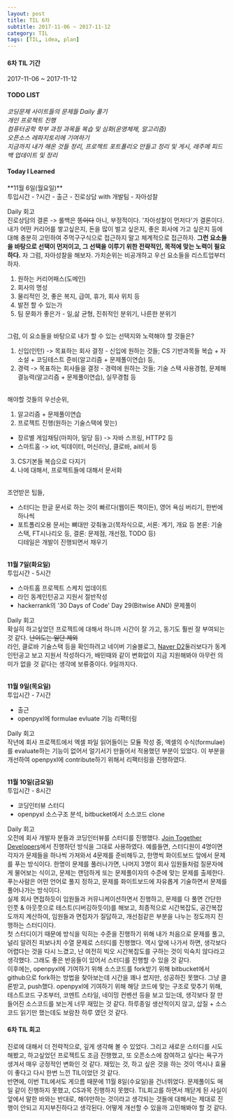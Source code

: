 ```yaml
---
layout: post
title: TIL 6차
subtitle: 2017-11-06 ~ 2017-11-12
category: TIL
tags: [TIL, idea, plan]
---
```

<h4>6차 TIL 기간</h4>
2017-11-06 ~ 2017-11-12

<h4>TODO LIST</h4>
<i class="fa fa-square-o" aria-hidden="true"> 코딩문제 사이트들의 문제들 Daily 풀기</i><br/>
<i class="fa fa-check-square-o" aria-hidden="true"> 개인 프로젝트 진행</i><br/>
<i class="fa fa-square-o" aria-hidden="true"> 컴퓨터공학 학부 과정 과목들 복습 및 심화(운영체제, 알고리즘)</i><br/>
<i class="fa fa-check-square-o" aria-hidden="true"> 오픈소스 레파지토리에 기여하기</i><br/>
<i class="fa fa-square-o" aria-hidden="true"> 지금까지 내가 해온 것들 정리, 프로젝트 포트폴리오 만들고 정리 및 게시, 레주메 피드백 업데이트 및 정리</i><br/>


<h4>Today I Learned</h4>
**11월 6일(월요일)**<br/>
투입시간 - ?시간
- 출근
- 진로상담 with 개발팀
- 자아성찰

Daily 회고<br/>
진로상담의 결론 -> 롤백은 ~~똥이다~~ 아니, 부정적이다. '자아성찰이 먼저다'가 결론이다.
내가 어떤 커리어를 쌓고싶은지, 돈을 많이 벌고 싶은지, 좋은 회사에 가고 싶은지 등에 대해 충분히 고민하여 주먹구구식으로 접근하지 말고 체계적으로 접근하자.
**그런 요소들을 바탕으로 선택이 먼저이고, 그 선택을 이루기 위한 전략적인, 목적에 맞는 노력이 필요하다.**
자 그럼, 자아성찰을 해보자. 가치순위는 비공개하고 우선 요소들을 리스트업부터 하자.
1. 원하는 커리어패스(도메인)
2. 회사의 명성
3. 물리적인 것, 좋은 복지, 급여, 휴가, 회사 위치 등
4. 발전 할 수 있는가
5. 팀 문화가 좋은가 - 일,삶 균형, 진취적인 분위기, 나른한 분위기

<br/>
그럼, 이 요소들을 바탕으로 내가 할 수 있는 선택지와 노력해야 할 것들은?

1. 신입(인턴) -> 목표하는 회사 결정 - 신입에 원하는 것들; CS 기반과목들 복습 + 자소설 + 코딩테스트 준비(알고리즘 + 문제풀이연습) 등,
2. 경력 -> 목표하는 회사들을 결정 - 경력에 원하는 것들; 기술 스택 사용경험, 문제해결능력(알고리즘 + 문제풀이연습), 실무경험 등

<br/>
해야할 것들의 우선순위,

1. 알고리즘 + 문제풀이연습
2. 프로젝트 진행(원하는 기술스택에 맞는)
- 장르별 게임채팅(마피아, 밀당 등) -> 자바 스프링, HTTP2 등
- 스마트홈 -> iot, 빅데이터, 머신러닝, 클로바, ai비서 등
3. CS기본들 복습으로 다지기
4. 나에 대해서, 프로젝트들에 대해서 문서화

<br/>
조언받은 팁들,

- 스터디는 한글 문서로 하는 것이 빠르다(웹이든 책이든), 영어 욕심 버리기, 한번에 하나씩
- 포트폴리오용 문서는 뼈대만 갖춰놓고(목차식으로, 서론: 계기, 개요 등 본론: 기술스택, FT시나리오 등, 결론: 문제점, 개선점, TODO 등)<br/>
디테일은 개발이 진행되면서 채우기

<br/>**11월 7일(화요일)**<br/>
투입시간 - 5시간
- 스마트홈 프로젝트 스케치 업데이트
- 라인 동계인턴공고 지원서 절반작성
- hackerrank의 '30 Days of Code' Day 29(Bitwise AND) 문제풀이

Daily 회고<br/>
확실히 하고싶었던 프로젝트에 대해서 하니까 시간이 잘 가고, 동기도 훨씬 잘 부여되는 것 같다. ~~난이도는 일단 제외~~<br/>
라인, 클로바 기술스택 등을 확인하려고 네이버 기술블로그, [Naver D2](http://d2.naver.com/home)둘러보다가 동계인턴공고 보고 지원서 작성하다가,
배민때와 같이 변화없이 지금 지원해봐야 아무런 의미가 없을 것 같다는 생각에 보류중이다. 9일까지다.

<br/>**11월 9일(목요일)**<br/>
투입시간 - 7시간
- 출근
- openpyxl에 formulae evluate 기능 리팩터링

Daily 회고<br/>
작년에 회사 프로젝트에서 엑셀 파일 읽어들이는 모듈 작성 중, 엑셀의 수식(formulae)를 evaluate하는 기능이 없어서 얼기서기 만들어서 적용했던 부분이 있었다.
이 부분을 개선하여 openpyxl에 contribute하기 위해서 리팩터링을 진행하였다.

<br/>**11월 10일(금요일)**<br/>
투입시간 - 8시간
- 코딩인터뷰 스터디
- openpyxl 소스구조 분석, bitbucket에서 소스코드 clone 

Daily 회고<br/>
오전에 회사 개발자 분들과 코딩인터뷰를 스터디를 진행했다. [Join Together Developers](https://www.facebook.com/groups/JoinTogetherDevelopers/)에서 
진행하던 방식을 그대로 사용하였다. 예를들면, 스터디원이 4명이면 각자가 문제들을 하나씩 가져와서 4문제를 준비해두고, 한명씩 화이트보드 앞에서 문제를 푸는 방식이다.
한명이 문제를 풀러나가면, 나머지 3명이 회사 임원들처럼 질문자에게 물어보는 식이고, 문제는 랜덤하게 또는 문제풀이자의 수준에 맞는 문제를 출제한다.
푸는사람은 어떤 언어로 풀지 정하고, 문제를 화이트보드에 자유롭게 기술하면서 문제를 풀어나가는 방식이다.<br/>
실제 회사 면접하듯이 임원들과 커뮤니케이션하면서 진행하고, 문제를 다 풀면 간단한 인풋 & 아웃풋으로 테스트(디버깅하듯이)를 해보고, 최종적으로 
시간복잡도, 공간복잡도까지 계산하여, 임원들과 면접자가 질답하고, 개선점같은 부분을 나누는 정도까지 진행하는 스터디이다.<br/>
첫 스터디이기 때문에 방식을 익히는 수준을 진행하기 위해 내가 처음으로 문제를 풀고, 널리 알려진 피보나치 수열 문제로 스터디를 진행했다. 역시 앞에 나가서 하면,
생각보다 어렵다는 것을 다시 느겼고, 난 여전히 빅오 시간복잡도를 구하는 것이 익숙치 않다라고 생각했다. 그래도 좋은 반응들이 있어서 스터디를 진행할 수 있을 것 같다.<br/>
이후에는, openpyxl에 기여하기 위해 소스코드를 fork받기 위해 bitbucket에서 github으로 fork하는 방법을 찾아보는데 시간을 꽤나 썼지만, 성공하진 못했다.
그냥 클론받고, push했다. openpyxl에 기여하기 위해 해당 코드에 맞는 구조로 맞추기 위해, 테스트코드 구조부터, 코멘트 스타일, 네이밍 컨벤션 등을 보고 있는데,
생각보다 잘 만들어진 소스코드를 보는게 너무 재밌는 것 같다. 하루종일 생산적이지 않고, 삽질 + 소스코드 읽기만 했는데도 보람찬 하루 였던 것 같다.


<h4>6차 TIL 회고</h4>
진로에 대해서 더 전략적으로, 깊게 생각해 볼 수 있었다. 그리고 새로운 스터디를 시도해봤고, 하고싶었던 프로젝트도 조금 진행했고, 또 오픈소스에 참여하고 싶다는 욕구가 생겨서 매우 긍정적인 변화인 것 같다. 
재밌는 것, 하고 싶은 것을 하는 것이 역시나 효율이 좋다고 다시 한번 느낀 TIL이었던 것 같다.<br/>
반면에, 이번 TIL에서도 게으름 때문에 11월 8일(수요일)을 건너뛰었다. 문제풀이도 매일 같이 진행하지 못했고, CS과목 진행하지 못했다.
TIL회고를 하면서 깨닫게 된 사실이 앞에서 말한 바와는 반대로, 해야만하는 것이라고 생각되는 것들에 대해서는 제대로 진행이 안되고 지지부진하다고 생각된다.
어떻게 개선할 수 있을까 고민해봐야 할 것 같다.